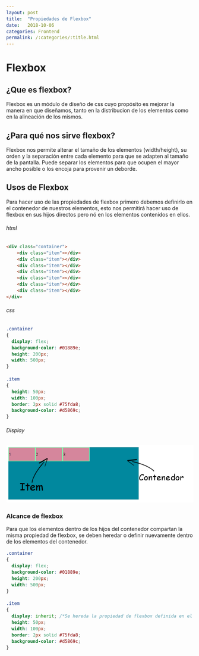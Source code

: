 ```yaml
---
layout: post
title:  "Propiedades de Flexbox"
date:   2018-10-06
categories: Frontend
permalink: /:categories/:title.html
---
```

# Flexbox

## ¿Que es flexbox?
Flexbox es un módulo de diseño de css cuyo propósito es mejorar la manera en que diseñamos, tanto en la distribucion de los elementos como en la alineación de los mismos.

## ¿Para qué nos sirve flexbox?
Flexbox nos permite alterar el tamaño de los elementos (width/height), su orden y la separación entre cada elemento para que se adapten al tamaño de la pantalla. Puede separar los elementos para que ocupen el mayor ancho posible o los encoja para provenir un deborde.

## Usos de Flexbox
Para hacer uso de las propiedades de flexbox primero debemos definirlo en el contenedor de nuestros elementos, esto nos permitirá hacer uso de flexbox en sus hijos directos pero nó en los elementos contenidos en ellos.

###### html
```html
<div class="container">
    <div class="item"></div>
    <div class="item"></div>
    <div class="item"></div>
    <div class="item"></div>
    <div class="item"></div>
    <div class="item"></div>
    <div class="item"></div>
</div>
```

###### css
```css
.container
{
  display: flex;
  background-color: #01889e;
  height: 200px;
  width: 500px;
}

.item
{
  height: 50px;
  width: 100px;
  border: 2px solid #75fda8;
  background-color: #d5869c;
}
```
###### Display

![My helpful screenshot](/assets/images/flexbox01.jpg)

### Alcance de flexbox
Para que los elementos dentro de los hijos del contenedor compartan la misma propiedad de flexbox, se deben heredar o definir nuevamente dentro de los elementos del contenedor.

```css
.container
{
  display: flex;
  background-color: #01889e;
  height: 200px;
  width: 500px;
}

.item
{
  display: inherit; /*Se hereda la propiedad de flexbox definida en el contenedor*/
  height: 50px;
  width: 100px;
  border: 2px solid #75fda8;
  background-color: #d5869c;
}
```
